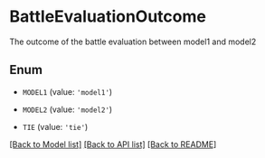 # BattleEvaluationOutcome

The outcome of the battle evaluation between model1 and model2

## Enum

- `MODEL1` (value: `'model1'`)

- `MODEL2` (value: `'model2'`)

- `TIE` (value: `'tie'`)

[[Back to Model list]](../README.md#documentation-for-models) [[Back to API list]](../README.md#documentation-for-api-endpoints) [[Back to README]](../README.md)
